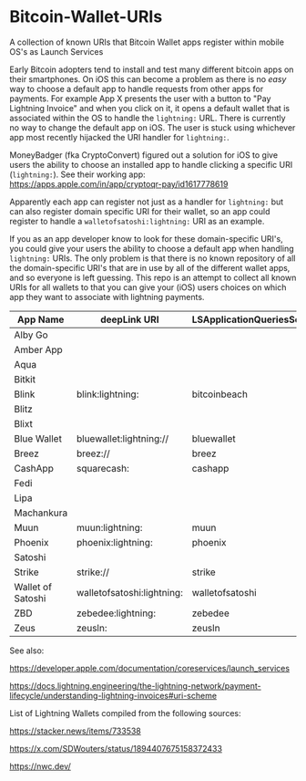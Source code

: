 # Bitcoin-Wallet-URIs
A collection of known URIs that Bitcoin Wallet apps register within mobile OS's as Launch Services

Early Bitcoin adopters tend to install and test many different bitcoin apps on their smartphones. On iOS this can become a problem as there is no *easy* way to choose a default app to handle requests from other apps for payments. For example App X presents the user with a button to "Pay Lightning Invoice" and when you click on it, it opens a default wallet that is associated within the OS to handle the ```lightning:``` URL. There is currently no way to change the default app on iOS. The user is stuck using whichever app most recently hijacked the URI handler for ```lightning:```.

MoneyBadger (fka CryptoConvert) figured out a solution for iOS to give users the ability to choose an installed app to handle clicking a specific URI (```lightning:```). See their working app: https://apps.apple.com/in/app/cryptoqr-pay/id1617778619

Apparently each app can register not just as a handler for ```lightning:``` but can also register domain specific URI for their wallet, so an app could register to handle a ```walletofsatoshi:lightning:``` URI as an example.

If you as an app developer know to look for these domain-specific URI's, you could give your users the ability to choose a default app when handling ```lightning:``` URIs. The only problem is that there is no known repository of all the domain-specific URI's that are in use by all of the different wallet apps, and so everyone is left guessing. This repo is an attempt to collect all known URIs for all wallets to that you can give your (iOS) users choices on which app they want to associate with lightning payments.

|App Name         |deepLink URI              |LSApplicationQueriesSchemes|
|-----------------|--------------------------|---------------------------|
|Alby Go          |                          |                           |
|Amber App        |                          |                           |
|Aqua             |                          |                           |
|Bitkit           |                          |                           |
|Blink            |blink:lightning:          |bitcoinbeach               |
|Blitz            |                          |                           |
|Blixt            |                          |                           |
|Blue Wallet      |bluewallet:lightning://   |bluewallet                 |
|Breez            |breez://                  |breez                      |
|CashApp          |squarecash:               |cashapp                    |
|Fedi             |                          |                           |
|Lipa             |                          |                           |
|Machankura       |                          |                           |
|Muun             |muun:lightning:           |muun                       |
|Phoenix          |phoenix:lightning:        |phoenix                    |
|Satoshi          |                          |                           |
|Strike           |strike://                 |strike                     |
|Wallet of Satoshi|walletofsatoshi:lightning:|walletofsatoshi            |
|ZBD              |zebedee:lightning:        |zebedee                    |
|Zeus             |zeusln:                   |zeusln                     |




See also:

https://developer.apple.com/documentation/coreservices/launch_services

https://docs.lightning.engineering/the-lightning-network/payment-lifecycle/understanding-lightning-invoices#uri-scheme

List of Lightning Wallets compiled from the following sources:

https://stacker.news/items/733538

https://x.com/SDWouters/status/1894407675158372433

https://nwc.dev/
